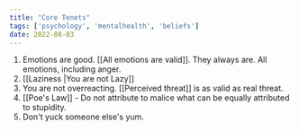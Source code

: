 ```yaml
---
title: "Core Tenets"
tags: ['psychology', 'mentalhealth', 'beliefs']
date: 2022-08-03
---
```


1. Emotions are good. [[All emotions are valid]]. They always are. All emotions, including anger. 
2. [[Laziness |You are not Lazy]]  
3. You are not overreacting. [[Perceived threat]] is as valid as real threat. 
4. [[Poe's Law]] - Do not attribute to malice what can be equally attributed to stupidity. 
5. Don't yuck someone else's yum. 

